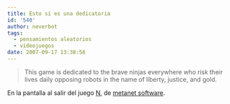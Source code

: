 ```yaml
---
title: Esto sí es una dedicatoria
id: '540'
author: neverbot
tags:
  - pensamientos aleatorios
  - videojuegos
date: 2007-09-17 13:38:58
---
```


> This game is dedicated to the brave ninjas everywhere who risk their lives daily opposing robots in the name of liberty, justice, and gold.

En la pantalla al salir del juego [N](http://www.harveycartel.org/metanet/n.html), de [metanet software](http://www.harveycartel.org/metanet/).

